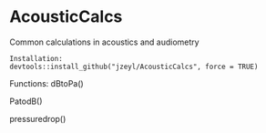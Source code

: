 # AcousticCalcs
Common calculations in acoustics and audiometry

```
Installation:
devtools::install_github("jzeyl/AcousticCalcs", force = TRUE)
```

Functions:
dBtoPa()

PatodB()

pressuredrop()

